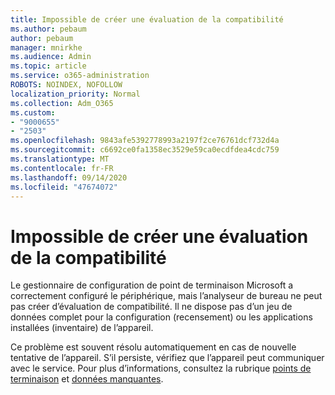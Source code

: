 ```yaml
---
title: Impossible de créer une évaluation de la compatibilité
ms.author: pebaum
author: pebaum
manager: mnirkhe
ms.audience: Admin
ms.topic: article
ms.service: o365-administration
ROBOTS: NOINDEX, NOFOLLOW
localization_priority: Normal
ms.collection: Adm_O365
ms.custom:
- "9000655"
- "2503"
ms.openlocfilehash: 9843afe5392778993a2197f2ce76761dcf732d4a
ms.sourcegitcommit: c6692ce0fa1358ec3529e59ca0ecdfdea4cdc759
ms.translationtype: MT
ms.contentlocale: fr-FR
ms.lasthandoff: 09/14/2020
ms.locfileid: "47674072"
---
```

# <a name="cant-create-a-compatibility-assessment"></a>Impossible de créer une évaluation de la compatibilité

Le gestionnaire de configuration de point de terminaison Microsoft a correctement configuré le périphérique, mais l’analyseur de bureau ne peut pas créer d’évaluation de compatibilité. Il ne dispose pas d’un jeu de données complet pour la configuration (recensement) ou les applications installées (inventaire) de l’appareil.

Ce problème est souvent résolu automatiquement en cas de nouvelle tentative de l’appareil. S’il persiste, vérifiez que l’appareil peut communiquer avec le service. Pour plus d’informations, consultez la rubrique [points de terminaison](https://docs.microsoft.com/configmgr/desktop-analytics/enable-data-sharing#endpoints) et [données manquantes](https://docs.microsoft.com/configmgr/desktop-analytics/monitor-connection-health#missing-data).
